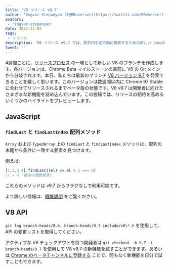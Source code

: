 ```yaml
---
title: 'V8 リリース v9.7'
author: 'Ingvar Stepanyan ([@RReverser](https://twitter.com/RReverser))'
avatars:
 - 'ingvar-stepanyan'
date: 2021-11-05
tags:
 - リリース
description: 'V8 リリース v9.7 では、配列内を逆方向に検索するための新しい JavaScript メソッドが追加されました。'
tweet: ''
---
```

4週間ごとに、[リリースプロセス](https://v8.dev/docs/release-process) の一環として新しい V8 のブランチを作成します。各バージョンは、Chrome Beta マイルストーンの直前に V8 の Git メインから分岐されます。本日、私たちは最新のブランチ [V8 バージョン 9.7](https://chromium.googlesource.com/v8/v8.git/+log/branch-heads/9.7) を発表できることを嬉しく思います。このバージョンは数週間以内に Chrome 97 Stable に合わせてリリースされるまでベータ版の状態です。V8 v9.7 は開発者に向けたさまざまな新機能を詰め込んでいます。この投稿では、リリースの期待を高めるいくつかのハイライトをプレビューします。

<!--truncate-->
## JavaScript

### `findLast` と `findLastIndex` 配列メソッド

`Array` および `TypedArray` 上の `findLast` と `findLastIndex` メソッドは、配列の末尾から条件に一致する要素を見つけます。

例えば:

```js
[1,2,3,4].findLast((el) => el % 2 === 0)
// → 4 (最後の偶数要素)
```

これらのメソッドは v9.7 からフラグなしで利用可能です。

より詳しい情報は、[機能説明](https://v8.dev/features/finding-in-arrays#finding-elements-from-the-end) をご覧ください。

## V8 API

`git log branch-heads/9.6..branch-heads/9.7 include/v8\*.h` を使用して、API の変更リストを取得してください。

アクティブな V8 チェックアウトを持つ開発者は `git checkout -b 9.7 -t branch-heads/9.7` を使用して V8 v9.7 の新機能を試すことができます。あるいは [Chrome のベータチャンネルに登録する](https://www.google.com/chrome/browser/beta.html) ことで、間もなく新機能を自分で試すこともできます。
